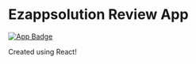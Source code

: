 # Ezappsolution Review App

[![App Badge](https://img.shields.io/badge/Navigate%20to-App-orange)](https://ezappreviews.netlify.app/)

Created using React!

